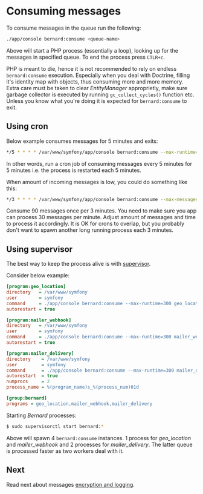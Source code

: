 # Consuming messages

To consume messages in the queue run the following:

```bash
./app/console bernard:consume <queue-name>
```

Above will start a PHP process (essentially a loop), looking up for the messages in specified queue. To end the process press `CTLR+c`.

PHP is meant to die, hence it is not recommended to rely on endless `bernard:consume` execution. Especially when you deal with Doctrine, filling it's identity map with objects, thus consuming more and more memory. Extra care must be taken to clear _EntityManager_ approprietly, make sure garbage collector is executed by running `gc_collect_cycles()` function etc. Unless you know what you're doing it is expected for `bernard:consume` to exit.

## Using cron

Below example consumes messages for 5 minutes and exits:

```bash
*/5 * * * * /var/www/symfony/app/console bernard:consume --max-runtime=300 >> /var/log/symfony/cron.log 2>&1
```

In other words, run a cron job of consuming messages every 5 minutes for 5 minutes i.e. the process is restarted each 5 minutes.

When amount of incoming messages is low, you could do something like this:

```bash
*/3 * * * * /var/www/symfony/app/console bernard:consume --max-messages=90 >> /var/log/symfony/cron.log 2>&1
```

Consume 90 messages once per 3 minutes. You need to make sure you app can process 30 messages per minute. Adjust amount of messages and time to process it accordingly. It is OK for crons to overlap, but you probably don't want to spawn another long running process each 3 minutes.

## Using supervisor

The best way to keep the process alive is with [supervisor](http://supervisord.org).

Consider below example:

```ini
[program:geo_location]
directory   = /var/www/symfony
user        = symfony
command     = ./app/console bernard:consume --max-runtime=300 geo_location
autorestart = true

[program:mailer_webhook]
directory   = /var/www/symfony
user        = symfony
command     = ./app/console bernard:consume --max-runtime=300 mailer_webhook
autorestart = true

[program:mailer_delivery]
directory    = /var/www/symfony
user         = symfony
command      = ./app/console bernard:consume --max-runtime=300 mailer_delivery
autorestart  = true
numprocs     = 2
process_name = %(program_name)s_%(process_num)01d

[group:bernard]
programs = geo_location,mailer_webhook,mailer_delivery
```

Starting _Bernard_ processes:

```bash
$ sudo supervisorctl start bernard:*
```

Above will spawn 4 `bernard:consume` instances. 1 process for _geo_location_ and _mailer_webhook_ and 2 processes for _mailer_delivery_. The latter queue is processed faster as two workers deal with it.

## Next

Read next about messages [encryption and logging](https://github.com/lakiboy/SimpleBusBernardBundleBridge/blob/master/doc/features.md).
